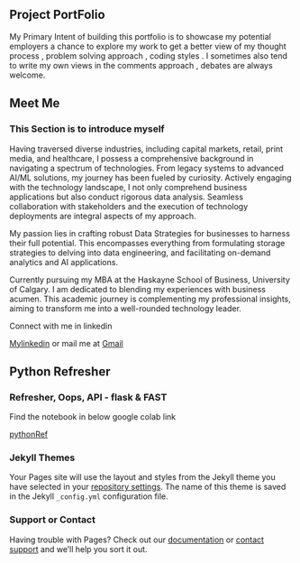 ## Project PortFolio

My Primary Intent of building this portfolio is to showcase my potential employers a chance to explore my work to get a better view of my thought process , problem solving approach , coding styles . I sometimes also tend to write my own views in the comments approach , debates are always welcome.

## Meet Me
### This Section is to introduce myself


Having traversed diverse industries, including capital markets, retail, print media, and healthcare, I possess a comprehensive background in navigating a spectrum of technologies. From legacy systems to advanced AI/ML solutions, my journey has been fueled by curiosity. Actively engaging with the technology landscape, I not only comprehend business applications but also conduct rigorous data analysis. Seamless collaboration with stakeholders and the execution of technology deployments are integral aspects of my approach.

My passion lies in crafting robust Data Strategies for businesses to harness their full potential. This encompasses everything from formulating storage strategies to delving into data engineering, and facilitating on-demand analytics and AI applications.

Currently pursuing my MBA at the Haskayne School of Business, University of Calgary. I am dedicated to blending my  experiences with business acumen. This academic journey is complementing my professional insights, aiming to transform me into a well-rounded technology leader.

Connect with me in linkedin 

[Mylinkedin](https://www.linkedin.com/in/syed-asif-ahmed-86709369/)
or
mail me at [Gmail](syedasif.responds@gmail.com)

## Python Refresher
### Refresher, Oops, API - flask & FAST

Find the notebook in below google colab link 

[pythonRef](https://colab.research.google.com/drive/1PgxHPh_QJkoJPqD5a8PBJTh_rILOuNWA?authuser=2#scrollTo=yaLsVIIOKS5p)



### Jekyll Themes

Your Pages site will use the layout and styles from the Jekyll theme you have selected in your [repository settings](https://github.com/AsifAh/MyPortFolio/settings/pages). The name of this theme is saved in the Jekyll `_config.yml` configuration file.

### Support or Contact

Having trouble with Pages? Check out our [documentation](https://docs.github.com/categories/github-pages-basics/) or [contact support](https://support.github.com/contact) and we’ll help you sort it out.
